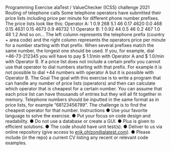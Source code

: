 Programming Exercise
alaTest / ValueChecker (ICSS) challenge
2021
Routing of telephone calls
Some telephone operators have submitted their price lists including price per minute for different
phone number prefixes. The price lists look like this:
Operator A:
1 0.9
268 5.1
46 0.17
4620 0.0
468 0.15
4631 0.15
4673 0.9
46732 1.1
Operator B:
1 0.92
44 0.5
46 0.2
467 1.0
48 1.2
And so on...
The left column represents the telephone prefix (country + area code) and the right column
represents the operators price per minute for a number starting with that prefix. When several
prefixes match the same number, the longest one should be used. If you, for example, dial
+46-73-212345 you will have to pay $ 1.1/min with Operator A and $ 1.0/min with Operator B.
If a price list does not include a certain prefix you cannot use that operator to dial numbers
starting with that prefix. For example it is not possible to dial +44 numbers with operator A but it
is possible with Operator B.
The Goal
The goal with this exercise is to write a program that can handle any number of price lists
(operators) and then can calculate which operator that is cheapest for a certain number. You
can assume that each price list can have thousands of entries but they will all fit together in
memory.
Telephone numbers should be inputted in the same format as in price lists, for example
“68123456789”. The challenge is to find the cheapest operator for that number.
Instructions
● Use your favorite language to solve the exercise.
● Put your focus on code design and readability.
● Do not use a database or create a GUI.
● Plus is given to efficient solutions.
● The code should have unit test(s).
● Deliver to us via online repository (give access to erik.ohlzon@alatest.com).
● Please include (in the repo) a current CV listing any recent or relevant code examples.
